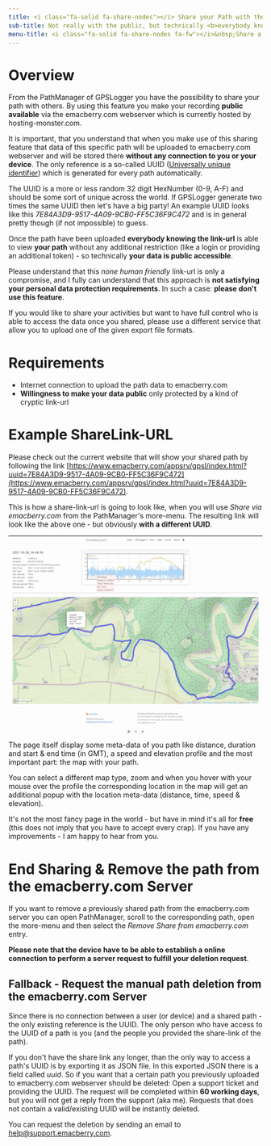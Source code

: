```yaml
---
title: <i class="fa-solid fa-share-nodes"></i> Share your Path with the public
sub-title: Not really with the public, but technically <b>everybody knowing the link will have access</b>.
menu-title: <i class="fa-solid fa-share-nodes fa-fw"></i>&nbsp;Share a Path
---
```


# Overview

From the PathManager of GPSLogger you have the possibility to share your path with others. By using this feature you make
your recording **public available** via the emacberry.com webserver which is currently hosted by hosting-monster.com.

It is important, that you understand that when you make use of this sharing feature that data of this specific path will
be uploaded to emacberry.com webserver and will be stored there **without any connection to you or your device**. The
only reference is a so-called
UUID ([Universally unique identifier](https://en.wikipedia.org/wiki/Universally_unique_identifier)) which is generated
for every path automatically.

The UUID is a more or less random 32 digit HexNumber (0-9, A-F) and should be some sort of unique across the world. If
GPSLogger generate two times the same UUID then let's have a big party! An example UUID looks like this
_7E84A3D9-9517-4A09-9CB0-FF5C36F9C472_ and is in general pretty though (if not impossible) to guess.

Once the path have been uploaded **everybody knowing the link-url** is able to view **your path** without any additional
restriction (like a login or providing an additional token) - so technically **your data is public accessible**.

Please understand that this _none human friendly_ link-url is only a compromise, and I fully can understand that this
approach is **not satisfying your personal data protection requirements**. In such a case: **please don't use this
feature**.

If you would like to share your activities but want to have full control who is able to access the data once you shared,
please use a different service that allow you to upload one of the given export file formats.

# Requirements
- Internet connection to upload the path data to emacberry.com
- **Willingness to make your data public** only protected by a kind of cryptic link-url

# Example ShareLink-URL

Please check out the current website that will show your shared path by following the
link [https://www.emacberry.com/appsrv/gpsl/index.html?uuid=7E84A3D9-9517-4A09-9CB0-FF5C36F9C472](https://www.emacberry.com/appsrv/gpsl/index.html?uuid=7E84A3D9-9517-4A09-9CB0-FF5C36F9C472).

This is how a share-link-url is going to look like, when you will use <i class="fa-solid fa-share-nodes fa-fw"></i>
_Share via emacberry.com_ from the PathManager's <i class="fa-solid fa-circle-chevron-down"></i> more-menu. The
resulting link will look like the above one - but obviously **with a different UUID**.

<span class="shot">![web-share-example](/assets/img/gpsl/web-share.png)</span>
The page itself display some meta-data of you path like distance, duration and start & end time (in GMT), a speed and
elevation profile and the most important part: the map with your path.

You can select a different map type, zoom and when you hover with your mouse over the profile the corresponding location
in the map will get an additional popup with the location meta-data (distance, time, speed & elevation).

It's not the most fancy page in the world - but have in mind it's all for **free** (this does not imply that you have to
accept every crap). If you have any improvements - I am happy to hear from you.<br class="shot-end"/>

# End Sharing & Remove the path from the emacberry.com Server

If you want to remove a previously shared path from the emacberry.com server you can open PathManager, scroll to the
corresponding path, open the <i class="fa-solid fa-circle-chevron-down"></i> more-menu and then select the
<i class="fa-solid fa-trash"></i> _Remove Share from emacberry.com_ entry.

**Please note that the device have to be able to establish a online connection to perform a server request to fulfill
your deletion request**.

## Fallback - Request the manual path deletion from the emacberry.com Server 

Since there is no connection between a user (or device) and a shared path - the only existing reference is the UUID. The
only person who have access to the UUID of a path is you (and the people you provided the share-link of the path).

If you don't have the share link any longer, than the only way to access a path's UUID is by exporting it as JSON file.
In this exported JSON there is a field called _uuid_. So if you want that a certain path you previously uploaded to
emacberry.com webserver should be deleted: Open a support ticket and providing the UUID. The request will be completed
within **60 working days**, but you will not get a reply from the support (aka me). Requests that does not contain a
valid/existing UUID will be instantly deleted.

You can request the deletion by sending an email to help@support.emacberry.com.